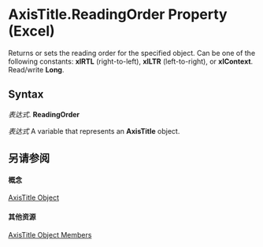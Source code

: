 
# AxisTitle.ReadingOrder Property (Excel)

Returns or sets the reading order for the specified object. Can be one of the following constants:  **xlRTL** (right-to-left), **xlLTR** (left-to-right), or **xlContext**. Read/write **Long**.


## Syntax

 _表达式_. **ReadingOrder**

 _表达式_ A variable that represents an **AxisTitle** object.


## 另请参阅


#### 概念


[AxisTitle Object](563d3ba5-aa77-b6fc-236a-7838d75eaa53.md)
#### 其他资源


[AxisTitle Object Members](http://msdn.microsoft.com/library/84970b5a-91a1-b785-5632-97a0de4410f2%28Office.15%29.aspx)